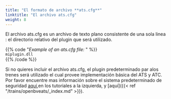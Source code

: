 ```yaml
---
title: "El formato de archivo **ats.cfg**"
linktitle: "El archivo ats.cfg"
weight: 8
---
```


El archivo ats.cfg es un archivo de texto plano consistente de una sola linea : el directorio relativo del plugin que será utilizado.

{{% code "*Example of an ats.cfg file:* " %}}  
`miplugin.dll`  
{{% /code %}}  

Si no quieres incluir el archivo ats.cfg, el plugin predeterminado par alos trenes será utilizado el cual provee implementación básica del ATS y ATC. Por favor encuentre mas información sobre el sistema predeterminado de seguridad [aquí](https://openbve-project.net/play-japanese/),en los tutoriales a la izquierda, y  [aquí]({{< ref "/trains/openbveats/_index.md" >}}).